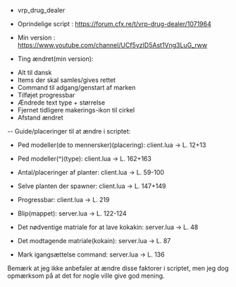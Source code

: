 -   vrp_drug_dealer 

-   Oprindelige script : https://forum.cfx.re/t/vrp-drug-dealer/1071964

-   Min version : https://www.youtube.com/channel/UCf5yzID5Ast1Vng3LuG_rww 

-   Ting ændret(min version): 
* Alt til dansk
* Items der skal samles/gives rettet
* Command til adgang/genstart af marken
* Tilføjet progressbar
* Ændrede text type + størrelse
* Fjernet tidligere makerings-ikon til cirkel
* Afstand ændret

--   Guide/placeringer til at ændre i scriptet:   
-   Ped modeller(de to mennersker)(placering):
client.lua -> L. 12+13

-   Ped modeller(^)(type):
client.lua -> L. 162+163

-   Antal/placeringer af planter: 
client.lua -> L. 59-100

-   Selve planten der spawner:
client.lua -> L. 147+149

-   Progressbar: 
client.lua -> L. 219

-   Blip(mappet):
server.lua -> L. 122-124

-   Det nødventige matriale for at lave kokakin:
server.lua -> L. 48

-   Det modtagende matriale(kokain):
server.lua -> L. 87

-   Mark igangsættelse command:
server.lua -> L. 136

Bemærk at jeg ikke anbefaler at ændre disse faktorer i scriptet, men jeg dog opmærksom på at det for nogle ville give god mening.
